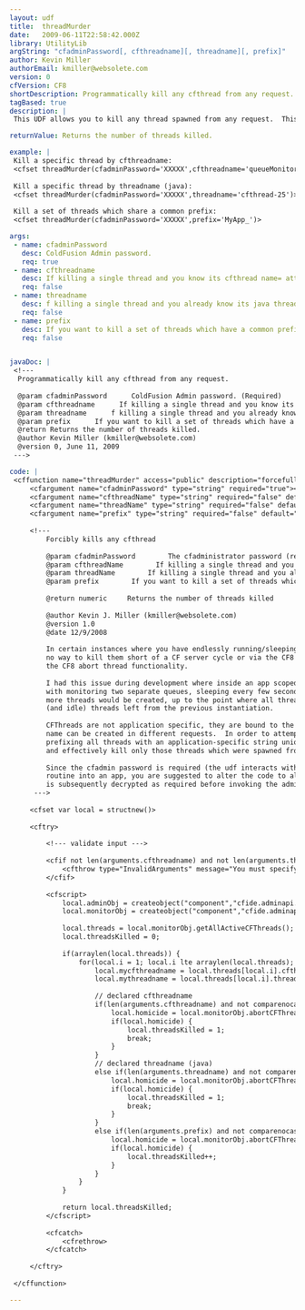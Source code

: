 ```yaml
---
layout: udf
title:  threadMurder
date:   2009-06-11T22:58:42.000Z
library: UtilityLib
argString: "cfadminPassword[, cfthreadname][, threadname][, prefix]"
author: Kevin Miller
authorEmail: kmiller@websolete.com
version: 0
cfVersion: CF8
shortDescription: Programmatically kill any cfthread from any request.
tagBased: true
description: |
 This UDF allows you to kill any thread spawned from any request.  This is the only way I've found to do so without cycling the CF server.  Since it uses the cfadmin API, does require the cfadmin login information.

returnValue: Returns the number of threads killed.

example: |
 Kill a specific thread by cfthreadname:
 <cfset threadMurder(cfadminPassword='XXXXX',cfthreadname='queueMonitor')>
 
 Kill a specific thread by threadname (java):
 <cfset threadMurder(cfadminPassword='XXXXX',threadname='cfthread-25')>
 
 Kill a set of threads which share a common prefix: 
 <cfset threadMurder(cfadminPassword='XXXXX',prefix='MyApp_')>

args:
 - name: cfadminPassword
   desc: ColdFusion Admin password.
   req: true
 - name: cfthreadname
   desc: If killing a single thread and you know its cfthread name= attribute, use this.
   req: false
 - name: threadname
   desc: f killing a single thread and you already know its java threadname, use this.
   req: false
 - name: prefix
   desc: If you want to kill a set of threads which have a common prefix string, use this.
   req: false


javaDoc: |
 <!---
  Programmatically kill any cfthread from any request.
  
  @param cfadminPassword      ColdFusion Admin password. (Required)
  @param cfthreadname      If killing a single thread and you know its cfthread name= attribute, use this. (Optional)
  @param threadname      f killing a single thread and you already know its java threadname, use this. (Optional)
  @param prefix      If you want to kill a set of threads which have a common prefix string, use this. (Optional)
  @return Returns the number of threads killed. 
  @author Kevin Miller (kmiller@websolete.com) 
  @version 0, June 11, 2009 
 --->

code: |
 <cffunction name="threadMurder" access="public" description="forcefully destroys any cfthread which matches the naming criteria; returns the number of cfthreads which were killed" output="false" returntype="numeric">
     <cfargument name="cfadminPassword" type="string" required="true"><!--- since we access the cfadmin api, we require the password for login --->    
     <cfargument name="cfthreadName" type="string" required="false" default=""><!--- if we're needing to kill a specific thread, this is the cfthread name= attribute --->
     <cfargument name="threadName" type="string" required="false" default=""><!--- if for some reason we already have the *java* threadname for the cfthread, we prefer to use it instead --->
     <cfargument name="prefix" type="string" required="false" default=""><!--- we can also target a set of threads by matching a prefix against each cfthread's name --->
 
     <!--- 
         Forcibly kills any cfthread
         
         @param cfadminPassword        The cfadministrator password (required)
         @param cfthreadName        If killing a single thread and you know its cfthread name= attribute, use this
         @param threadName        If killing a single thread and you already know its java threadname, use this
         @param prefix        If you want to kill a set of threads which have a common prefix string, use this
         
         @return numeric     Returns the number of threads killed
         
         @author Kevin J. Miller (kmiller@websolete.com)
         @version 1.0
         @date 12/9/2008
         
         In certain instances where you have endlessly running/sleeping 'monitoring' threads, there is effectively
         no way to kill them short of a CF server cycle or via the CF8 server monitor.  This udf allows you to mimic 
         the CF8 abort thread functionality.
         
         I had this issue during development where inside an app scoped component I was creating two 'monitor' threads, which were charged
         with monitoring two separate queues, sleeping every few seconds.  Whenever the app scope was reinitialized, two 
         more threads would be created, up to the point where all threads were utilized and the app bombed due to the lingering
         (and idle) threads left from the previous instantiation.
         
         CFThreads are not application specific, they are bound to the server; furthermore, multiple threads with the same 
         name can be created in different requests.  In order to attempt to 'bind' a thread to a given application, I recommend 
         prefixing all threads with an application-specific string unique prefix; this will allow you to use the prefix argument 
         and effectively kill only those threads which were spawned from a particular application.
         
         Since the cfadmin password is required (the udf interacts with the cfadmin api), if you need to embed this 
         routine into an app, you are suggested to alter the code to allow an encrypted password to be passed in which 
         is subsequently decrypted as required before invoking the admin api login method.
      --->    
     
     <cfset var local = structnew()>
     
     <cftry>
     
         <!--- validate input --->
         
         <cfif not len(arguments.cfthreadname) and not len(arguments.threadname) and not len(arguments.prefix)>
             <cfthrow type="InvalidArguments" message="You must specify either a cfthreadname, threadname (java name) or a prefix.">
         </cfif>
         
         <cfscript>
             local.adminObj = createobject("component","cfide.adminapi.administrator").login(arguments.cfadminPassword);
             local.monitorObj = createobject("component","cfide.adminapi.servermonitoring"); 
             
             local.threads = local.monitorObj.getAllActiveCFThreads(); 
             local.threadsKilled = 0; 
             
             if(arraylen(local.threads)) { 
                 for(local.i = 1; local.i lte arraylen(local.threads); local.i++) { 
                     local.mycfthreadname = local.threads[local.i].cfthreadname; 
                     local.mythreadname = local.threads[local.i].threadname; 
                     
                     // declared cfthreadname
                     if(len(arguments.cfthreadname) and not comparenocase(local.mycfthreadname,arguments.cfthreadname)) { 
                         local.homicide = local.monitorObj.abortCFThread(local.mythreadname); 
                         if(local.homicide) { 
                             local.threadsKilled = 1; 
                             break; 
                         }
                     }
                     // declared threadname (java)
                     else if(len(arguments.threadname) and not comparenocase(local.mythreadname,arguments.threadname)) { 
                         local.homicide = local.monitorObj.abortCFThread(local.mythreadname); 
                         if(local.homicide) { 
                             local.threadsKilled = 1; 
                             break; 
                         }
                     }
                     else if(len(arguments.prefix) and not comparenocase(left(local.mycfthreadname,len(arguments.prefix)),arguments.prefix)) {                         
                         local.homicide = local.monitorObj.abortCFThread(local.mythreadname); 
                         if(local.homicide) { 
                             local.threadsKilled++; 
                         }
                     }
                 }
             }
             
             return local.threadsKilled; 
         </cfscript>
         
         <cfcatch>
             <cfrethrow>
         </cfcatch>
         
     </cftry>
 
 </cffunction>

---
```


